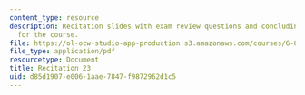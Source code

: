 ```yaml
---
content_type: resource
description: Recitation slides with exam review questions and concluding discussion
  for the course.
file: https://ol-ocw-studio-app-production.s3.amazonaws.com/courses/6-006-introduction-to-algorithms-spring-2008/d85d1907e0061aae7847f9872962d1c5_recitation23.pdf
file_type: application/pdf
resourcetype: Document
title: Recitation 23
uid: d85d1907-e006-1aae-7847-f9872962d1c5
---
```

